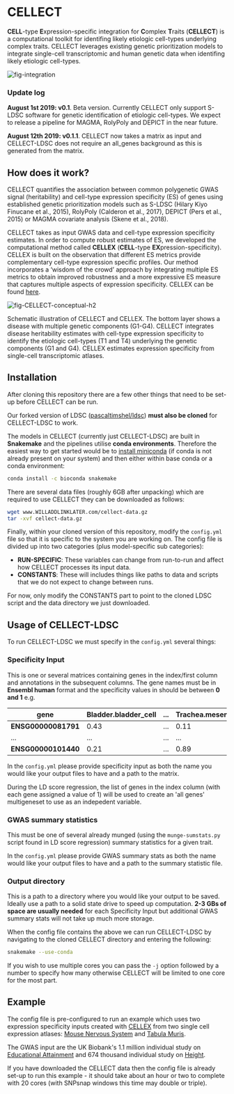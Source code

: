 # CELLECT

**CELL**-type **E**xpression-specific integration for **C**omplex **T**raits (**CELLECT**) is a computational toolkit for  identifing likely etiologic cell-types underlying complex traits. CELLECT leverages existing genetic prioritization models to integrate single-cell transcriptomic and human genetic data when identifing likely etiologic cell-types. 

![fig-integration](https://user-images.githubusercontent.com/5487016/62281981-0cb33d00-b44f-11e9-8c0b-24aaa2b7d286.png)


### Update log 

**August 1st 2019: v0.1**. Beta version. Currently CELLECT only support S-LDSC software for genetic identification of etiologic cell-types. We expect to release a pipeline for MAGMA, RolyPoly and DEPICT in the near future.

**August 12th 2019: v0.1.1**. CELLECT now takes a matrix as input and CELLECT-LDSC does not require an all_genes background as this is generated from the matrix.

## How does it work?

CELLECT quantifies the association between common polygenetic GWAS signal (heritability) and cell-type expression specificity (ES) of genes using established genetic prioritization models such as S-LDSC (Hilary Kiyo Finucane et al., 2015), RolyPoly (Calderon et al., 2017), DEPICT (Pers et al., 2015) or MAGMA covariate analysis (Skene et al., 2018).

CELLECT takes as input GWAS data and cell-type expression specificity estimates. In order to compute robust estimates of ES, we developed the computational method called **CELLEX** (**CELL**-type **EX**pression-specificity). CELLEX is built on the observation that different ES metrics provide complementary cell-type expression specific profiles. Our method incorporates a ‘wisdom of the crowd’ approach by integrating multiple ES metrics to obtain improved robustness and a more expressive ES measure that captures multiple aspects of expression specificity.  CELLEX can be found [here](https://github.com/perslab/CELLEX).

![fig-CELLECT-conceptual-h2](https://user-images.githubusercontent.com/5487016/62367093-e3ff7600-b528-11e9-8879-8f69005fbea5.png)

Schematic illustration of CELLECT and CELLEX. The bottom layer shows a disease with multiple genetic components (G1-G4). CELLECT integrates disease heritability estimates with cell-type expression specificity to identify the etiologic cell-types (T1 and T4) underlying the genetic components (G1 and G4). CELLEX estimates expression specificity from single-cell transcriptomic atlases.


## Installation

After cloning this repository there are a few other things that need to be set-up before CELLECT can be run.


Our forked version of LDSC ([pascaltimshel/ldsc](https://github.com/pascaltimshel/ldsc)) **must also be cloned** for CELLECT-LDSC to work.

The models in CELLECT (currently just CELLECT-LDSC) are built in **Snakemake** and the pipelines utilise **conda environments**. Therefore the easiest way to get started would be to [install miniconda](https://conda.io/projects/conda/en/latest/user-guide/install/index.html) (if conda is not already present on your system) and then either within base conda or a conda environment:
```bash
conda install -c bioconda snakemake
```

There are several data files (roughly 6GB after unpacking) which are required to use CELLECT they can be downloaded as follows:
```bash
wget www.WILLADDLINKLATER.com/cellect-data.gz
tar -xvf cellect-data.gz
```

Finally, within your cloned version of this repository, modify the `config.yml` file so that it is specific to the system you are working on. The config file is divided up into two categories (plus model-specific sub categories):

* **RUN-SPECIFIC**: These variables can change from run-to-run and affect how CELLECT processes its input data.
* **CONSTANTS**: These will includes things like paths to data and scripts that we do not expect to change between runs.

For now, only modify the CONSTANTS part to point to the cloned LDSC script and the data directory we just downloaded.

## Usage of CELLECT-LDSC

To run CELLECT-LDSC we must specify in the `config.yml` several things:

### Specificity Input

This is one or several matrices containing genes in the index/first column and annotations in the subsequent columns. The gene names must be in **Ensembl human** format and the specificity values in should be between **0 and 1** e.g.

| **gene** 			  | **Bladder.bladder_cell**  | ... | **Trachea.mesenchymal_cell** |
|---------------------|---------------------------|-----|------------------------------|
| **ENSG00000081791** | 0.43                      | ... | 0.11                         |
| ...                 | ...                       | ... | ...                          |
| **ENSG00000101440** | 0.21                      | ... | 0.89                         |


In the `config.yml` please provide specificity input as both the name you would like your output files to have and a path to the matrix.

During the LD score regression, the list of genes in the index column (with each gene assigned a value of 1) will be used  to create an 'all genes' multigeneset to use as an indepedent variable.

### GWAS summary statistics

This must be one of several already munged (using the `munge-sumstats.py` script found in LD score regression) summary statistics for a given trait.


In the `config.yml` please provide GWAS summary stats as both the name would like your output files to have and a path to the summary statistic file.

### Output directory

This is a path to a directory where you would like your output to be saved. Ideally use a path to a solid state drive to speed up computation. **2-3 GBs of space are usually needed** for each Specificity Input but additional GWAS summary stats will not take up much more storage.




When the config file contains the above we can run CELLECT-LDSC by navigating to the cloned CELLECT directory and entering the following:

```bash
snakemake --use-conda
```
If you wish to use multiple cores you can pass the `-j` option followed by a number to specify how many otherwise CELLECT will be limited to one core for the most part.

## Example

The config file is pre-configured to run an example which uses two expression specificity inputs created with [CELLEX](https://github.com/perslab/CELLEX) from two single cell expression atlases: [Mouse Nervous System](https://www.sciencedirect.com/science/article/pii/S009286741830789X) and [Tabula Muris](https://www.nature.com/articles/s41586-018-0590-4).

The GWAS input are the UK Biobank's 1.1 million individual study on [Educational Attainment](https://www.nature.com/articles/s41588-018-0147-3) and 674 thousand individual study on [Height](https://www.nature.com/articles/s41588-018-0144-6).

If you have downloaded the CELLECT data then the config file is already set-up to run this example - it should take about an hour or two to complete with 20 cores (with SNPsnap windows this time may double or triple).
